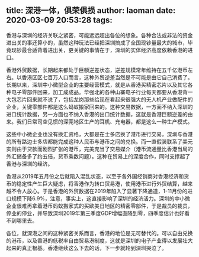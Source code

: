 title: 深港一体，俱荣俱损
author: laoman
date: 2020-03-09 20:53:28
tags:
---
香港与深圳的经济关联之紧密，可能远远超出各位的想象。各种合法或非法的资金进出关的事还算小的，虽然这种玩法已经把深圳搞成了全国现钞量最大的城市，毕竟现钞最合适背着进出关，更关键的事情在于，深圳的实体经济高度依赖香港的进口。

香港外贸数据，长期起来都处于巨额逆差状态，逆差规模常年维持在五千亿港币左右。以香港区区七百万人口而言，这种外贸逆差当然是不可能是由它自己消费了。长期以来，深圳中小微型企业的主要经营模式，就是从香港买精密芯片以及其它各种电子零部件回来，加工成成品。华强北的各种山寨电子行业每天都要从香港背一大包芯片回来就不说了，包括龙岗那些给现在看起来很强大的无人机产业做配件的企业，关键零部件都是这么蚂蚁搬家回来的。这种交易数据，一方面不纳入深圳的进口统计数据，另一方面也不纳入香港的出口统计数据，这就是香港巨额逆差的由来。我们日常司空见惯的深莞地区生产的耳机、充电器，都是这么一种生产模式。

这些中小微企业也没有换汇资格，大都是在士多店换了港币进行交易，深圳与香港的所有路边士多店都能完成这种人民币与港币之间的兑换。而一直假装联系了美元实则由于贷款而剧烈扩张的港币，完美充当了交易媒介（港币流通量比香港当局的外汇储备多了约五倍，货币乘数问题）。这种在贸易上的深度合作，同时支撑起了香港与深圳的经济。




香港从2019年五月份之后就陷入混乱状态，以至于各外国经销商对香港经济和货币的稳定性产生巨大疑虑，将香港作为转口贸易港，使用港币进行外贸结算，越来越不令人放心。于是香港的外贸数据在2019年陷入了显著下降通道，1-11月份的进口规模下降6.9%，注意，事实上，这直接影响了深圳的经济活力。深圳的中小微企业很难再拿着港币蚂蚁搬家式的买欧美日地区的精密零部件，于是裁员的裁员，停业的停业，并导致深圳2019年第三季度GDP增幅直降到零，四季度估计也好看不到哪里去。

各位，就深港之间的这种紧密关系而言，香港的地位是无可替代的。可以自由兑换的港币，以及香港的低税率自由贸易港制度，这就是深圳的电子产业得以发展壮大起来的真正根基。香港继续这么下去的话，下一步就轮到深圳哭泣了。
